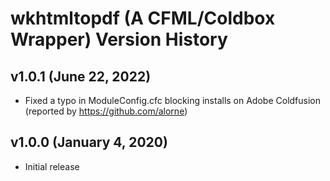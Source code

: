 # wkhtmltopdf (A CFML/Coldbox Wrapper) Version History

## v1.0.1 (June 22, 2022)

* Fixed a typo in ModuleConfig.cfc blocking installs on Adobe Coldfusion (reported by https://github.com/alorne)

## v1.0.0 (January 4, 2020)

* Initial release